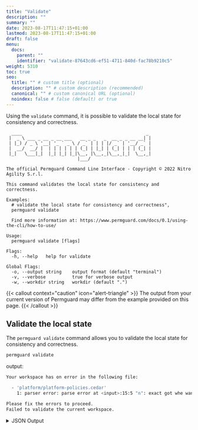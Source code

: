 ```yaml
---
title: "Validate"
description: ""
summary: ""
date: 2023-08-17T11:47:15+01:00
lastmod: 2023-08-17T11:47:15+01:00
draft: false
menu:
  docs:
    parent: ""
    identifier: "validate-87643cd6-ef51-4711-840d-fac78b9210c5"
weight: 5310
toc: true
seo:
  title: "" # custom title (optional)
  description: "" # custom description (recommended)
  canonical: "" # custom canonical URL (optional)
  noindex: false # false (default) or true
---
```

Using the `validate` command, it is possible to validate the local state for consistency and correctness.

```text
  ____                                               _
 |  _ \ ___ _ __ _ __ ___   __ _ _   _  __ _ _ __ __| |
 | |_) / _ \ '__| '_ ` _ \ / _` | | | |/ _` | '__/ _` |
 |  __/  __/ |  | | | | | | (_| | |_| | (_| | | | (_| |
 |_|   \___|_|  |_| |_| |_|\__, |\__,_|\__,_|_|  \__,_|
                           |___/

The official Permguard Command Line Interface - Copyright © 2022 Nitro Agility S.r.l.

This command validates the local state for consistency and correctness.

Examples:
  # validate the local state for consistency and correctness",
  permguard validate

  Find more information at: https://www.permguard.com/docs/0.1/using-the-cli/how-to-use/

Usage:
  permguard validate [flags]

Flags:
  -h, --help   help for validate

Global Flags:
  -o, --output string    output format (default "terminal")
  -v, --verbose          true for verbose output
  -w, --workdir string   workdir (default ".")
```

{{< callout context="caution" icon="alert-triangle" >}}
The output from your current version of Permguard may differ from the example provided on this page.
{{< /callout >}}

## Validate the local state

The `permguard validate` command allows you to validate the local state for consistency and correctness.

```bash
permguard validate
```

output:

```bash
Your workspace has on error in the following file:

  - 'platform/platform-policies.cedar'
    1: parser error: parse error at <input>:15:5 "n": exact got whe want ;

Please fix the errors to proceed.
Failed to validate the current workspace.
```

<details>
  <summary>
    JSON Output
  </summary>

```bash
permguard validate --output json
```

output:

```json
{
  "error_code": "08102",
  "error_message": "cli: operation on file failed",
  "validation_errors": {
    "platform/platform-policies.cedar": {
      "1": {
        "path": "platform/platform-policies.cedar",
        "section": "parser error: parse error at <input>:15:5 \"n\": exact got whe want ;"
      }
    }
  }
}
```

</details>
